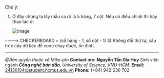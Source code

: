 Chú ý:
1) Ở đây chúng ta lấy mẫu ca rô là 5 hàng, 7 cột. Nếu có điều chỉnh thì hãy thao tác ở:
   
   ![image](https://github.com/user-attachments/assets/539073d9-9773-44fa-8865-15f38ff24dae)

----> CHECKERBOARD = (số hàng - 1, số cột - 1)
3) Không đổi thứ tự, cấu trúc cây dữ liệu để code chạy được, ổn định.


------------------------------------------------------
_@Bản quyền thuộc về Mike-ptn_
**Contact me:**
**Nguyễn Tấn Gia Huy**
Sinh viên ngành _**Công nghệ bán dẫn**_,
_University of Science, VNU-HCM._
**Email:** 24130104@student.hcmus.edu.vn
**Phone:** (+84) 942 630 702
